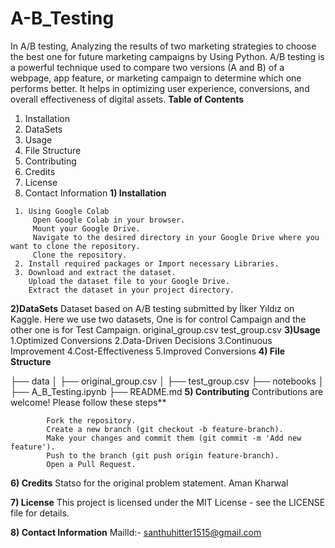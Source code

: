 # A-B_Testing
In A/B testing, Analyzing the results of two marketing strategies to choose the best one for future marketing campaigns by Using Python.
A/B testing is a powerful technique used to compare two versions (A and B) of a webpage, app feature, or marketing campaign to determine which one performs better. It helps in optimizing user experience, conversions, and overall effectiveness of digital assets.
**Table of Contents**
   1. Installation
   2. DataSets
   3. Usage
   4. File Structure
   5. Contributing
   6. Credits
   7. License
   8. Contact Information
**1) Installation**

     1. Using Google Colab
         Open Google Colab in your browser.
         Mount your Google Drive.
         Navigate to the desired directory in your Google Drive where you want to clone the repository.
         Clone the repository. 
     2. Install required packages or Import necessary Libraries.
     3. Download and extract the dataset.
        Upload the dataset file to your Google Drive.
        Extract the dataset in your project directory.
 **2)DataSets**
         Dataset based on A/B testing submitted by İlker Yıldız on Kaggle. 
         Here we use two datasets, One is for control Campaign and the other one is for Test Campaign.
         original_group.csv
         test_group.csv
 **3)Usage**
       1.Optimized Conversions
       2.Data-Driven Decisions
       3.Continuous Improvement
       4.Cost-Effectiveness
       5.Improved Conversions
 **4) File Structure**

  ├── data
  │   ├── original_group.csv
  │   ├── test_group.csv
  ├── notebooks
  │   ├── A_B_Testing.ipynb
  ├── README.md
 **5) Contributing** 
        Contributions are welcome! Please follow these steps**

            Fork the repository.
            Create a new branch (git checkout -b feature-branch).
            Make your changes and commit them (git commit -m 'Add new feature').
            Push to the branch (git push origin feature-branch).
            Open a Pull Request.
 **6) Credits**
             Statso for the original problem statement.
             Aman Kharwal

 **7) License**
            This project is licensed under the MIT License - see the LICENSE file for details.

 **8) Contact Information**
         MailId:- santhuhitter1515@gmail.com
